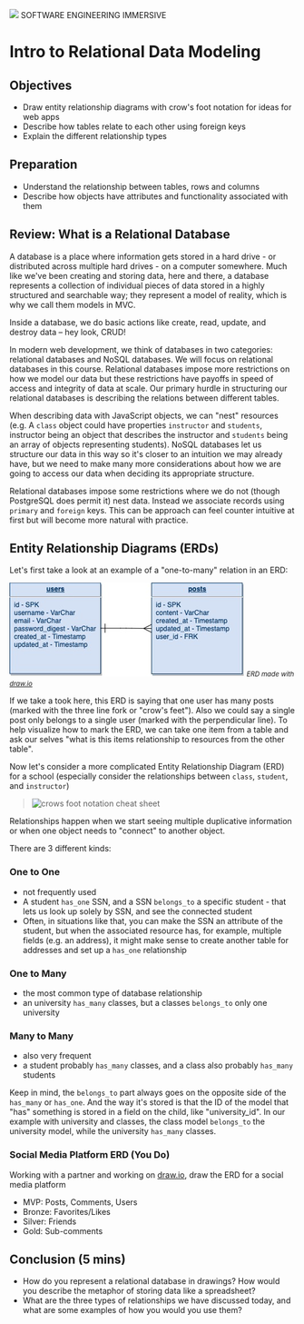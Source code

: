 ![](https://ga-dash.s3.amazonaws.com/production/assets/logo-9f88ae6c9c3871690e33280fcf557f33.png)  SOFTWARE ENGINEERING IMMERSIVE


# Intro to Relational Data Modeling

## Objectives

- Draw entity relationship diagrams with crow's foot notation for ideas for web apps
- Describe how tables relate to each other using foreign keys
- Explain the different relationship types

## Preparation

- Understand the relationship between tables, rows and columns
- Describe how objects have attributes and functionality associated with them

## Review: What is a Relational Database

A database is a place where information gets stored in a hard drive - or distributed across multiple hard drives - on a computer somewhere. Much like we've been creating and storing data, here and there, a database represents a collection of individual pieces of data stored in a highly structured and searchable way; they represent a model of reality, which is why we call them models in MVC.

Inside a database, we do basic actions like create, read, update, and destroy data – hey look, CRUD!

In modern web development, we think of databases in two categories: relational databases and NoSQL databases. We will focus on relational databases in this course. Relational databases impose more restrictions on how we model our data but these restrictions have payoffs in speed of access and integrity of data at scale. Our primary hurdle in structuring our relational databases is describing the relations between different tables.

When describing data with JavaScript objects, we can "nest" resources (e.g. A `class` object could have properties `instructor` and `students`, instructor being an object that describes the instructor and `students` being an array of objects representing students). NoSQL databases let us structure our data in this way so it's closer to an intuition we may already have, but we need to make many more considerations about how we are going to access our data when deciding its appropriate structure.

Relational databases impose some restrictions where we do not (though PostgreSQL does permit it) nest data. Instead we associate records using `primary` and `foreign` keys. This can be approach can feel counter intuitive at first but will become more natural with practice.

## Entity Relationship Diagrams (ERDs)

Let's first take a look at an example of a "one-to-many" relation in an ERD:

![one to many ERD](./one-to-many.jpg)
*<small>ERD made with [draw.io](draw.io)</small>*

If we take a took here, this ERD is saying that one user has many posts (marked with the three line fork or "crow's feet"). Also we could say a single post only belongs to a single user (marked with the perpendicular line). To help visualize how to mark the ERD, we can take one item from a table and ask our selves "what is this items relationship to resources from the other table".  

Now let's consider a more complicated Entity Relationship Diagram (ERD) for a school (especially consider the relationships between `class`, `student`, and `instructor`)


> ![crows foot notation cheat sheet](https://www.vivekmchawla.com/content/images/2013/Dec/ERD_Relationship_Symbols_Quick_Reference-1.png)

Relationships happen when we start seeing multiple duplicative information or when one object needs to "connect" to another object.

There are 3 different kinds:

### One to One

- not frequently used
- A student `has_one` SSN, and a SSN `belongs_to` a specific student - that lets us look up solely by SSN, and see the connected student
- Often, in situations like that, you can make the SSN an attribute of the student, but when the associated resource has, for example, multiple fields (e.g. an address), it might make sense to create another table for addresses and set up a `has_one` relationship

### One to Many

- the most common type of database relationship
- an university `has_many` classes, but a classes `belongs_to` only one university

### Many to Many

- also very frequent
- a student probably `has_many` classes, and a class also probably `has_many` students

Keep in mind, the `belongs_to` part always goes on the opposite side of the `has_many` or `has_one`. And the way it's stored is that the ID of the model that "has" something is stored in a field on the child, like "university_id".  In our example with university and classes, the class model `belongs_to` the university model, while the university `has_many` classes.

### Social Media Platform ERD (You Do)

Working with a partner and working on [draw.io](draw.io), draw the ERD for a social media platform

- MVP: Posts, Comments, Users
- Bronze: Favorites/Likes
- Silver: Friends
- Gold: Sub-comments


## Conclusion (5 mins)

- How do you represent a relational database in drawings? How would you describe the metaphor of storing data like a spreadsheet?
- What are the three types of relationships we have discussed today, and what are some examples of how you would you use them?
